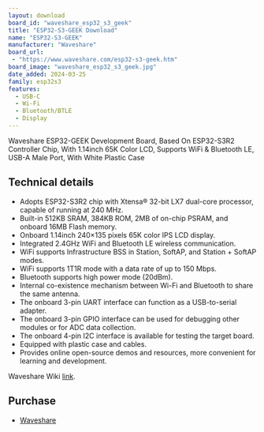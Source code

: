 ```yaml
---
layout: download
board_id: "waveshare_esp32_s3_geek"
title: "ESP32-S3-GEEK Download"
name: "ESP32-S3-GEEK"
manufacturer: "Waveshare"
board_url:
 - "https://www.waveshare.com/esp32-s3-geek.htm"
board_image: "waveshare_esp32_s3_geek.jpg"
date_added: 2024-03-25
family: esp32s3
features:
  - USB-C
  - Wi-Fi
  - Bluetooth/BTLE
  - Display
---
```


Waveshare ESP32-GEEK Development Board, Based On ESP32-S3R2 Controller Chip, With 1.14inch 65K Color LCD, Supports WiFi & Bluetooth LE, USB-A Male Port, With White Plastic Case

## Technical details

 - Adopts ESP32-S3R2 chip with Xtensa® 32-bit LX7 dual-core processor, capable of running at 240 MHz.
 - Built-in 512KB SRAM, 384KB ROM, 2MB of on-chip PSRAM, and onboard 16MB Flash memory.
 - Onboard 1.14inch 240×135 pixels 65K color IPS LCD display.
 - Integrated 2.4GHz WiFi and Bluetooth LE wireless communication.
 - WiFi supports Infrastructure BSS in Station, SoftAP, and Station + SoftAP modes.
 - WiFi supports 1T1R mode with a data rate of up to 150 Mbps.
 - Bluetooth supports high power mode (20dBm).
 - Internal co-existence mechanism between Wi-Fi and Bluetooth to share the same antenna.
 - The onboard 3-pin UART interface can function as a USB-to-serial adapter.
 - The onboard 3-pin GPIO interface can be used for debugging other modules or for ADC data collection.
 - The onboard 4-pin I2C interface is available for testing the target board.
 - Equipped with plastic case and cables.
 - Provides online open-source demos and resources, more convenient for learning and development.

Waveshare Wiki [link](https://www.waveshare.com/wiki/ESP32-S3-GEEK).

## Purchase
* [Waveshare](https://www.waveshare.com/esp32-s3-geek.htm)

